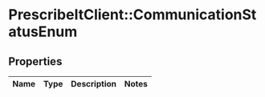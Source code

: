 # PrescribeItClient::CommunicationStatusEnum

## Properties
Name | Type | Description | Notes
------------ | ------------- | ------------- | -------------


